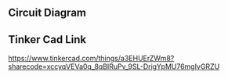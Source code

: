 ## Circuit Diagram

## Tinker Cad Link

https://www.tinkercad.com/things/a3EHUErZWm8?sharecode=xccyqVEVa0q_8qBIRuPv_9SL-DrigYpMU76mgIyGRZU
